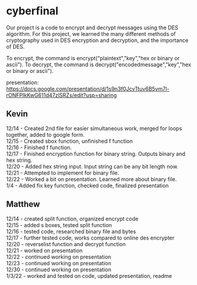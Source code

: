# cyberfinal
Our project is a code to encrypt and decrypt messages using the DES algorithm.  For this project, we learned the many different methods of cryptography used in DES encryption and decryption, and the importance of DES.

To encrypt, the command is encrypt("plaintext","key","hex or binary or ascii").
To decrypt, the command is decrypt("encodedmessage","key","hex or binary or ascii").

presentation: https://docs.google.com/presentation/d/1s9n3f0JcvTtuv6B5vm7l-rONFPIkKwG611d47zlSRZs/edit?usp=sharing

## Kevin
12/14 - Created 2nd file for easier simultaneous work, merged for loops together, added to google form.   
12/15 - Created sbox function, unfinished f function    
12/16 - Finished f function.   
12/17 - Finished encryption function for binary string. Outputs binary and hex string.   
12/20 - Added hex string input. Input string can be any bit length now.      
12/21 - Attempted to implement for binary file.    
12/22 - Worked a bit on presentation. Learned more about binary file.    
1/4 - Added fix key function, checked code, finalized presentation   
## Matthew
12/14 - created split function, organized encrypt code   
12/15 - added s boxes, tested split function  
12/16 - tested code, researched binary file and bytes  
12/17 - further tested code, works compared to online des encrypter  
12/20 - reverselist function and decrypt function  
12/21 - worked on presentation  
12/22 - continued working on presentation  
12/23 - continued working on presentation  
12/30 - continued working on presentation  
1/3/22 - worked and tested on code, updated presentation, readme  
